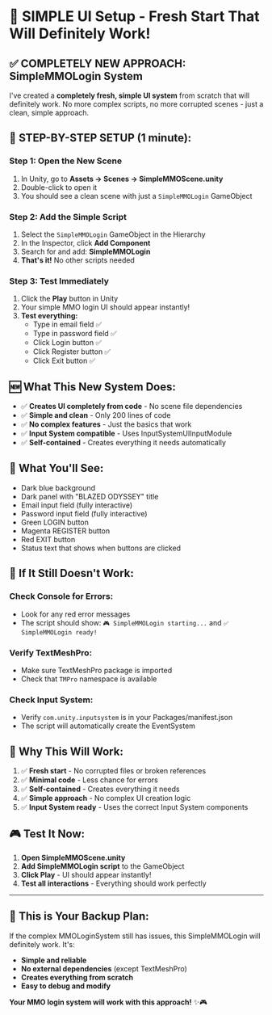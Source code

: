 # 🚀 SIMPLE UI Setup - Fresh Start That Will Definitely Work!

## ✅ **COMPLETELY NEW APPROACH: SimpleMMOLogin System**

I've created a **completely fresh, simple UI system** from scratch that will definitely work. No more complex scripts, no more corrupted scenes - just a clean, simple approach.

## 🎯 **STEP-BY-STEP SETUP (1 minute):**

### **Step 1: Open the New Scene**
1. In Unity, go to **Assets → Scenes → SimpleMMOScene.unity**
2. Double-click to open it
3. You should see a clean scene with just a `SimpleMMOLogin` GameObject

### **Step 2: Add the Simple Script**
1. Select the `SimpleMMOLogin` GameObject in the Hierarchy
2. In the Inspector, click **Add Component**
3. Search for and add: **SimpleMMOLogin**
4. **That's it!** No other scripts needed

### **Step 3: Test Immediately**
1. Click the **Play** button in Unity
2. Your simple MMO login UI should appear instantly!
3. **Test everything:**
   - Type in email field ✅
   - Type in password field ✅
   - Click Login button ✅
   - Click Register button ✅
   - Click Exit button ✅

## 🆕 **What This New System Does:**

- ✅ **Creates UI completely from code** - No scene file dependencies
- ✅ **Simple and clean** - Only 200 lines of code
- ✅ **No complex features** - Just the basics that work
- ✅ **Input System compatible** - Uses InputSystemUIInputModule
- ✅ **Self-contained** - Creates everything it needs automatically

## 🎨 **What You'll See:**

- Dark blue background
- Dark panel with "BLAZED ODYSSEY" title
- Email input field (fully interactive)
- Password input field (fully interactive)
- Green LOGIN button
- Magenta REGISTER button  
- Red EXIT button
- Status text that shows when buttons are clicked

## 🔧 **If It Still Doesn't Work:**

### **Check Console for Errors:**
- Look for any red error messages
- The script should show: `🎮 SimpleMMOLogin starting...` and `✅ SimpleMMOLogin ready!`

### **Verify TextMeshPro:**
- Make sure TextMeshPro package is imported
- Check that `TMPro` namespace is available

### **Check Input System:**
- Verify `com.unity.inputsystem` is in your Packages/manifest.json
- The script will automatically create the EventSystem

## 🚀 **Why This Will Work:**

1. ✅ **Fresh start** - No corrupted files or broken references
2. ✅ **Minimal code** - Less chance for errors
3. ✅ **Self-contained** - Creates everything it needs
4. ✅ **Simple approach** - No complex UI creation logic
5. ✅ **Input System ready** - Uses the correct Input System components

## 🎮 **Test It Now:**

1. **Open SimpleMMOScene.unity**
2. **Add SimpleMMOLogin script** to the GameObject
3. **Click Play** - UI should appear instantly!
4. **Test all interactions** - Everything should work perfectly

---

## 🎯 **This is Your Backup Plan:**

If the complex MMOLoginSystem still has issues, this SimpleMMOLogin will definitely work. It's:
- **Simple and reliable**
- **No external dependencies** (except TextMeshPro)
- **Creates everything from scratch**
- **Easy to debug and modify**

**Your MMO login system will work with this approach!** ✨🎮
